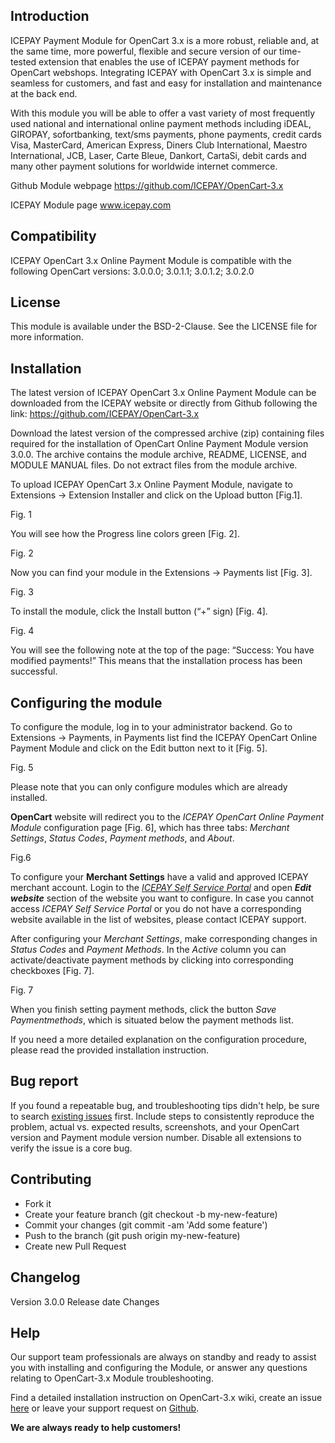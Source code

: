 ## Introduction ##
ICEPAY Payment Module for OpenCart 3.x is a more robust, reliable and, at the same time, more powerful, flexible and secure version of our time-tested extension that enables the use of ICEPAY payment methods for OpenCart webshops. Integrating ICEPAY with OpenCart 3.x is simple and seamless for customers, and fast and easy for installation and maintenance at the back end.

With this module you will be able to offer a vast variety of most frequently used national and international online payment methods including iDEAL, GIROPAY, sofortbanking, text/sms payments, phone payments, credit cards Visa, MasterCard, American Express, Diners Club International, Maestro International, JCB, Laser, Carte Bleue, Dankort, CartaSi, debit cards and many other payment solutions for worldwide internet commerce.

Github Module webpage  https://github.com/ICEPAY/OpenCart-3.x

ICEPAY Module page www.icepay.com

## Compatibility ##

ICEPAY OpenCart 3.x Online Payment Module is compatible with the following OpenCart versions: 3.0.0.0; 3.0.1.1; 3.0.1.2; 3.0.2.0

## License ##

This module is available under the BSD-2-Clause. See the LICENSE file for more information.

## Installation ##

The latest version of ICEPAY OpenCart 3.x Online Payment Module can be downloaded from the ICEPAY website or directly from Github following the link:  https://github.com/ICEPAY/OpenCart-3.x

Download the latest version of the compressed archive (zip) containing files required for the installation of OpenCart Online Payment Module version 3.0.0. The archive contains the module archive, README, LICENSE, and MODULE MANUAL files. Do not extract files from the module archive.

To upload ICEPAY OpenCart 3.x Online Payment Module, navigate to Extensions -> Extension Installer and click on the Upload button [Fig.1].

Fig. 1

You will see how the Progress line colors green [Fig. 2].

Fig. 2

Now you can find your module in the Extensions -> Payments list [Fig. 3].

Fig. 3

To install the module, click the Install button (“+” sign) [Fig. 4]. 

Fig. 4

You will see the following note at the top of the page: “Success: You have modified payments!” This means that the installation process has been successful.

## Configuring the module ##

To configure the module, log in to your administrator backend.
Go to Extensions -> Payments, in Payments list find the ICEPAY OpenCart Online Payment Module and click on the Edit button next to it [Fig. 5]. 

Fig. 5

Please note that you can only configure modules which are already installed.

**OpenCart** website will redirect you to the *ICEPAY OpenCart Online Payment Module* configuration page [Fig. 6], which has three tabs: *Merchant Settings*, *Status Codes*, *Payment methods*, and *About*.

Fig.6

To configure your **Merchant Settings** have a valid and approved ICEPAY merchant account. Login to the [*ICEPAY Self Service Portal*]( https://portal.icepay.com/) and open ***Edit website*** section of the website you want to configure. In case you cannot access *ICEPAY Self Service Portal* or you do not have a corresponding website available in the list of websites, please contact ICEPAY support. 

After configuring your *Merchant Settings*, make corresponding changes in *Status Codes* and *Payment Methods*. In the *Active* column you can activate/deactivate payment methods by clicking into corresponding checkboxes [Fig. 7].

Fig. 7

When you finish setting payment methods, click the button *Save Paymentmethods*, which is situated below the payment methods list.

If you need a more detailed explanation on the configuration procedure, please read the provided installation instruction.

## Bug report ##

If you found a repeatable bug, and troubleshooting tips didn't help, be sure to search [existing issues](https://github.com/ICEPAY/OpenCart-3.x/issues) first. Include steps to consistently reproduce the problem, actual vs. expected results, screenshots, and your OpenCart version and Payment module version number. Disable all extensions to verify the issue is a core bug.

## Contributing ##

*	Fork it
* 	Create your feature branch (git checkout -b my-new-feature)
* 	Commit your changes (git commit -am 'Add some feature')
* 	Push to the branch (git push origin my-new-feature)
* 	Create new Pull Request

## Changelog ##
Version 3.0.0	   Release     date	     Changes		

## Help ##

Our support team professionals are always on standby and ready to assist you with installing and configuring the Module, or answer any questions relating to OpenCart-3.x Module troubleshooting.

Find a detailed installation instruction on OpenCart-3.x wiki, create an issue [here](https://github.com/ICEPAY/OpenCart-3.x/issues) or leave your support request on [Github](https://github.com/ICEPAY/OpenCart-3.x/issues). 

**We are always ready to help customers!**
